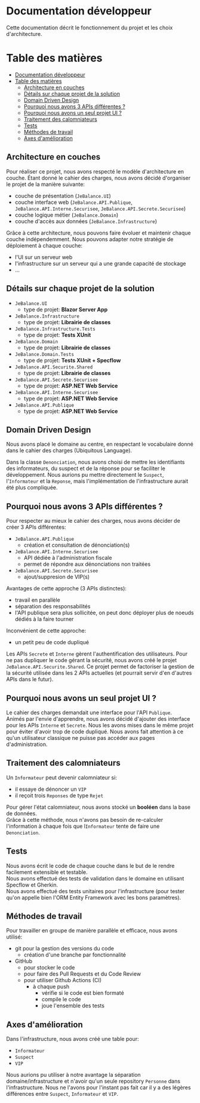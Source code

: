 # Documentation développeur
Cette documentation décrit le fonctionnement du projet et les choix d'architecture.

# Table des matières
- [Documentation développeur](#documentation-développeur)
- [Table des matières](#table-des-matières)
  - [Architecture en couches](#architecture-en-couches)
  - [Détails sur chaque projet de la solution](#détails-sur-chaque-projet-de-la-solution)
  - [Domain Driven Design](#domain-driven-design)
  - [Pourquoi nous avons 3 APIs différentes ?](#pourquoi-nous-avons-3-apis-différentes-?)
  - [Pourquoi nous avons un seul projet UI ?](#pourquoi-nous-avons-un-seul-projet-ui-?)
  - [Traitement des calomniateurs](#traitement-des-calomniateurs)
  - [Tests](#tests)
  - [Méthodes de travail](#méthodes-de-travail)
  - [Axes d'amélioration](#axes-damélioration)

## Architecture en couches
Pour réaliser ce projet, nous avons respecté le modèle d'architecture en couche.
Étant donné le cahier des charges, nous avons décidé d'organiser le projet de la manière suivante:
- couche de présentation (`JeBalance.UI`)
- couche interface web (`JeBalance.API.Publique`, `JeBalance.API.Interne.Securisee`, `JeBalance.API.Secrete.Securisee`)
- couche logique métier (`JeBalance.Domain`)
- couche d'accès aux données (`JeBalance.Infrastructure`)

Grâce à cette architecture, nous pouvons faire évoluer et maintenir chaque couche indépendemment.
Nous pouvons adapter notre stratégie de déploiement à chaque couche:
- l'UI sur un serveur web
- l'infrastructure sur un serveur qui a une grande capacité de stockage
- ...

## Détails sur chaque projet de la solution
- `JeBalance.UI`
  - type de projet: **Blazor Server App**
- `JeBalance.Infrastructure`
  - type de projet: **Librairie de classes**
- `JeBalance.Infrastructure.Tests`
  - type de projet: **Tests XUnit**
- `JeBalance.Domain`
  - type de projet: **Librairie de classes**
- `JeBalance.Domain.Tests`
  - type de projet: **Tests XUnit + Specflow**
- `JeBalance.API.Securite.Shared`
  - type de projet: **Librairie de classes**
- `JeBalance.API.Secrete.Securisee`
  - type de projet: **ASP.NET Web Service**
- `JeBalance.API.Interne.Securisee`
  - type de projet: **ASP.NET Web Service**
- `JeBalance.API.Publique`
  - type de projet: **ASP.NET Web Service**

## Domain Driven Design
Nous avons placé le domaine au centre, en respectant le vocabulaire donné dans le cahier des charges (Ubiquitous Language).

Dans la classe `Denonciation`, nous avons choisi de mettre les identifiants des informateurs, du suspect et de la réponse pour se faciliter le développement.
Nous aurions pu mettre directement le `Suspect`, l'`Informateur` et la `Reponse`, mais l'implémentation de l'infrastructure aurait été plus compliquée.

## Pourquoi nous avons 3 APIs différentes ?
Pour respecter au mieux le cahier des charges, nous avons décider de créer 3 APIs différentes:
- `JeBalance.API.Publique`
  - création et consultation de dénonciation(s)
- `JeBalance.API.Interne.Securisee`
  - API dédiée à l'administration fiscale
  - permet de répondre aux dénonciations non traitées
- `JeBalance.API.Secrete.Securisee`
  - ajout/suppresion de VIP(s)

Avantages de cette approche (3 APIs distinctes):
- travail en parallèle
- séparation des responsabilités
- l'API publique sera plus sollicitée, on peut donc déployer plus de noeuds dédiés à la faire tourner

Inconvénient de cette approche:
- un petit peu de code dupliqué

Les APIs `Secrete` et `Interne` gèrent l'authentification des utilisateurs.
Pour ne pas dupliquer le code gérant la sécurité, nous avons créé le projet `JeBalance.API.Securite.Shared`.
Ce projet permet de factoriser la gestion de la sécurité utilisée dans les 2 APIs actuelles (et pourrait servir d'en d'autres APIs dans le futur).

## Pourquoi nous avons un seul projet UI ?
Le cahier des charges demandait une interface pour l'API `Publique`.  
Animés par l'envie d'apprendre, nous avons décidé d'ajouter des interface pour les APIs `Interne` et `Secrete`.
Nous les avons mises dans le même projet pour éviter d'avoir trop de code dupliqué.
Nous avons fait attention à ce qu'un utilisateur classique ne puisse pas accéder aux pages d'administration.

## Traitement des calomniateurs
Un `Informateur` peut devenir calomniateur si:
- il essaye de dénoncer un `VIP`
- il reçoit trois `Reponses` de type `Rejet`

Pour gérer l'état calomniateur, nous avons stocké un **booléen** dans la base de données.  
Grâce à cette méthode, nous n'avons pas besoin de re-calculer l'information à chaque fois que l`Informateur` tente de faire une `Denonciation`.

## Tests
Nous avons écrit le code de chaque couche dans le but de le rendre facilement extensible et testable.  
Nous avons effectué des tests de validation dans le domaine en utilisant Specflow et Gherkin.  
Nous avons effectué des tests unitaires pour l'infrastructure (pour tester qu'on appelle bien l'ORM Entity Framework avec les bons paramètres).

## Méthodes de travail
Pour travailler en groupe de manière parallèle et efficace, nous avons utilisé:
- git pour la gestion des versions du code
  - création d'une branche par fonctionnalité
- GitHub
  - pour stocker le code
  - pour faire des Pull Requests et du Code Review
  - pour utiliser Github Actions (CI)
    - à chaque push
      - vérifie si le code est bien formaté
      - compile le code
      - joue l'ensemble des tests

## Axes d'amélioration
Dans l'infrastructure, nous avons créé une table pour:
- `Informateur`
- `Suspect`
- `VIP`

Nous aurions pu utiliser à notre avantage la séparation domaine/infrastructure et n'avoir qu'un seule repository `Personne` dans l'infrastructure.
Nous ne l'avons pour l'instant pas fait car il y a des légères différences entre `Suspect`, `Informateur` et `VIP`.